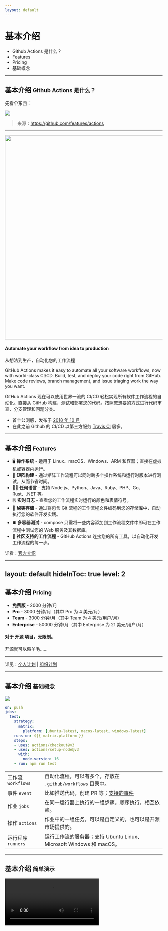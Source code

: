 ```yaml
---
layout: default
---
```


# 基本介绍

- Github Actions 是什么？
- Features
- Pricing
- 基础概念

---

## 基本介绍 <small>Github Actions 是什么？</small>

<v-click>

先看个东西：

</v-click>

<v-click>

![](/assets/images/basic-1.png)

> 来源：https://github.com/features/actions

</v-click>

---

<div class="flex">

<div class="mr-15 pt-4 opacity-50"><img width="650" src="/assets/images/actions-icon-actions.svg" /></div>

<div class="mr-18">

<h4 v-click class="flex">
Automate your workflow from idea to production
</h4>

<p v-click class="text-gray-400">
从想法到生产，自动化您的工作流程
</p>

<p v-click class="text-gray-200">
GitHub Actions makes it easy to automate all your software workflows, now with world-class CI/CD. Build, test, and deploy your code right from GitHub. Make code reviews, branch management, and issue triaging work the way you want.
</p>

<p v-click class="text-gray-400">
GitHub Actions 现在可以使用世界一流的 CI/CD 轻松实现所有软件工作流程的自动化。直接从 GitHub 构建、测试和部署您的代码。按照您想要的方式进行代码审查、分支管理和问题分类。
</p>

<div class="mt-2 text-gray-200">

<v-clicks>

- 首个公测版，发布于 [2018 年 10 月](https://github.blog/changelog/2018-10-16-github-actions-limited-beta/)
- 在此之前 Github 的 CI/CD 以第三方服务 [Travis CI](https://www.travis-ci.com/) 居多。

</v-clicks>

</div>

</div>
</div>

---

## 基本介绍 <small>Features</small>

<v-clicks>

- 🖥 **操作系统** - 适用于 Linux、macOS、Windows、ARM 和容器；直接在虚拟机或容器内运行。
- 📎 **矩阵构建** - 通过矩阵工作流程可以同时跨多个操作系统和运行时版本进行测试，从而节省时间。
- 🧑‍💻 **任何语言** - 支持 Node.js、Python、Java、Ruby、PHP、Go、Rust、.NET 等。
- 🗒 **实时日志** - 查看您的工作流程实时运行的颜色和表情符号。
- 🔑 **秘钥存储** - 通过将包含 Git 流程的工作流程文件编码到您的存储库中，自动执行您的软件开发实践。
- ⛽️ **多容器测试** - compose 只需将一些内容添加到工作流程文件中即可在工作流程中测试您的 Web 服务及其数据库。
- 🎊 **社区支持的工作流程** - GitHub Actions 连接您的所有工具，以自动化开发工作流程的每一步。

</v-clicks>

<p v-click class="text-gray-400 text-1">
详看：<a href="https://github.com/features/actions" target="_blank">官方介绍</a>
</p>

---
layout: default
hideInToc: true
level: 2
---

## 基本介绍 <small>Pricing</small>

<v-clicks>

- **免费版** - 2000 分钟/月
- **Pro** - 3000 分钟/月（其中 Pro 为 4 美元/月）
- **Team** - 3000 分钟/月（其中 Team 为 4 美元/用户/月）
- **Enterprise** - 50000 分钟/月（其中 Enterprise 为 21 美元/用户/月）

</v-clicks>

<h4 v-click class="mt-6">对于 <span class="bg-clip-text text-transparent bg-gradient-to-r from-green-400 to-blue-500">开源</span> 项目，<span class="bg-clip-text text-transparent bg-gradient-to-r from-green-400 to-blue-500">无限制</span>。</h4>

<p v-click>
开源就可以薅羊毛……
</p>

<div v-click class="text-gray-400 footnotes">

<hr class="footnotes-sep" />

详见：[个人计划](https://github.com/settings/billing/plans) | [组织计划](https://github.com/organizations/addcnos/billing/plans)

</div>

---

## 基本介绍 <small>基础概念</small>

<div grid="~ cols-2 gap-4">

<div>

<v-click>

<img src="/assets/images/actions-components.png" class="h-30" />

</v-click>

<div v-click class="pt-3">

```yaml
on: push
jobs:
  test:
    strategy:
      matrix:
        platform: [ubuntu-latest, macos-latest, windows-latest]
    runs-on: ${{ matrix.platform }}
    steps:
    - uses: actions/checkout@v3
    - uses: actions/setup-node@v3
      with:
        node-version: 16
    - run: npm run test
```

</div>

</div>

<div v-click class="pt-0">

|                 |                                                                                                          |
|:----------------|:---------------------------------------------------------------------------------------------------------|
| 工作流 `workflows` | 自动化流程，可以有多个，存放在 `.github/workflows` 目录中。                                                                 |
| 事件 `event`      | 比如推送代码，创建 PR 等；[支持的事件](https://docs.github.com/zh/actions/using-workflows/events-that-trigger-workflows) |
| 作业 `jobs`       | 在同一运行器上执行的一组步骤。顺序执行，相互依赖。                                                                                |
| 操作 `actions`    | 作业中的一组任务，可以是自定义的，也可以是开源市场提供的。                                                                            |
| 运行程序 `runners`  | 运行工作流的服务器；支持 Ubuntu Linux、Microsoft Windows 和 macOS。                                                     |

</div>

</div>

---

## 基本介绍 <small>简单演示</small>

<div class="w-178 m-auto">

<video controls class="w-178 h-100">
  <source src="/assets/video/basic-video.mp4" type="video/mp4">
</video>

</div>